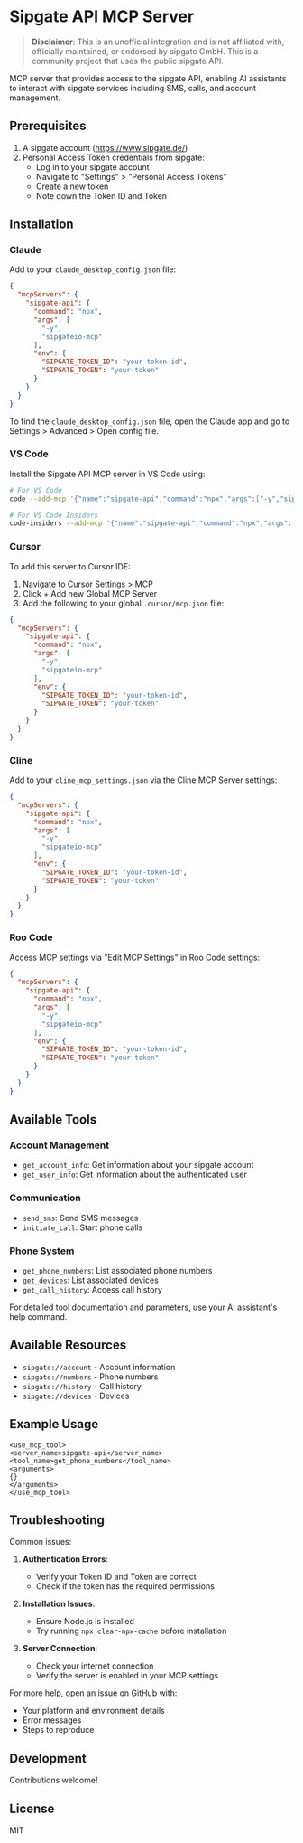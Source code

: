 # Sipgate API MCP Server

> **Disclaimer**: This is an unofficial integration and is not affiliated with, officially maintained, or endorsed by sipgate GmbH. This is a community project that uses the public sipgate API.

MCP server that provides access to the sipgate API, enabling AI assistants to interact with sipgate services including SMS, calls, and account management.

## Prerequisites

1. A sipgate account (https://www.sipgate.de/)
2. Personal Access Token credentials from sipgate:
   - Log in to your sipgate account
   - Navigate to "Settings" > "Personal Access Tokens"
   - Create a new token
   - Note down the Token ID and Token

## Installation

### Claude

Add to your `claude_desktop_config.json` file:

```json
{
  "mcpServers": {
    "sipgate-api": {
      "command": "npx",
      "args": [
        "-y",
        "sipgateio-mcp"
      ],
      "env": {
        "SIPGATE_TOKEN_ID": "your-token-id",
        "SIPGATE_TOKEN": "your-token"
      }
    }
  }
}
```

To find the `claude_desktop_config.json` file, open the Claude app and go to Settings > Advanced > Open config file.

### VS Code

Install the Sipgate API MCP server in VS Code using:

```bash
# For VS Code
code --add-mcp '{"name":"sipgate-api","command":"npx","args":["-y","sipgateio-mcp"],"env":{"SIPGATE_TOKEN_ID":"your-token-id","SIPGATE_TOKEN":"your-token"}}'

# For VS Code Insiders
code-insiders --add-mcp '{"name":"sipgate-api","command":"npx","args":["-y","sipgateio-mcp"],"env":{"SIPGATE_TOKEN_ID":"your-token-id","SIPGATE_TOKEN":"your-token"}}'
```

### Cursor

To add this server to Cursor IDE:

1. Navigate to Cursor Settings > MCP
2. Click + Add new Global MCP Server
3. Add the following to your global `.cursor/mcp.json` file:

```json
{
  "mcpServers": {
    "sipgate-api": {
      "command": "npx",
      "args": [
        "-y",
        "sipgateio-mcp"
      ],
      "env": {
        "SIPGATE_TOKEN_ID": "your-token-id",
        "SIPGATE_TOKEN": "your-token"
      }
    }
  }
}
```

### Cline

Add to your `cline_mcp_settings.json` via the Cline MCP Server settings:

```json
{
  "mcpServers": {
    "sipgate-api": {
      "command": "npx",
      "args": [
        "-y",
        "sipgateio-mcp"
      ],
      "env": {
        "SIPGATE_TOKEN_ID": "your-token-id",
        "SIPGATE_TOKEN": "your-token"
      }
    }
  }
}
```

### Roo Code

Access MCP settings via "Edit MCP Settings" in Roo Code settings:

```json
{
  "mcpServers": {
    "sipgate-api": {
      "command": "npx",
      "args": [
        "-y",
        "sipgateio-mcp"
      ],
      "env": {
        "SIPGATE_TOKEN_ID": "your-token-id",
        "SIPGATE_TOKEN": "your-token"
      }
    }
  }
}
```

## Available Tools

### Account Management
- `get_account_info`: Get information about your sipgate account
- `get_user_info`: Get information about the authenticated user

### Communication
- `send_sms`: Send SMS messages
- `initiate_call`: Start phone calls

### Phone System
- `get_phone_numbers`: List associated phone numbers
- `get_devices`: List associated devices
- `get_call_history`: Access call history

For detailed tool documentation and parameters, use your AI assistant's help command.

## Available Resources

- `sipgate://account` - Account information
- `sipgate://numbers` - Phone numbers
- `sipgate://history` - Call history
- `sipgate://devices` - Devices

## Example Usage

```
<use_mcp_tool>
<server_name>sipgate-api</server_name>
<tool_name>get_phone_numbers</tool_name>
<arguments>
{}
</arguments>
</use_mcp_tool>
```

## Troubleshooting

Common issues:

1. **Authentication Errors**:
   - Verify your Token ID and Token are correct
   - Check if the token has the required permissions

2. **Installation Issues**:
   - Ensure Node.js is installed
   - Try running `npx clear-npx-cache` before installation

3. **Server Connection**:
   - Check your internet connection
   - Verify the server is enabled in your MCP settings

For more help, open an issue on GitHub with:
- Your platform and environment details
- Error messages
- Steps to reproduce

## Development

Contributions welcome!

## License

MIT
